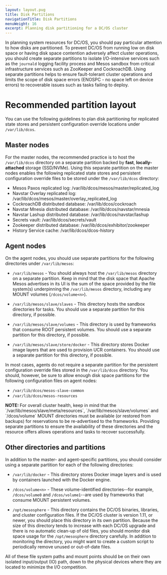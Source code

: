 ```yaml
---
layout: layout.pug
title: Disk Partitions
navigationTitle: Disk Partitions
menuWeight: 16
excerpt: Planning disk partitioning for a DC/OS cluster
---
```

In planning system resources for DC/OS, you should pay particular attention to how disks are partitioned. To prevent DC/OS from running low on disk space or having disk space contention adversely affect cluster operations, you should create separate partitions to isolate I/O-intensive services such as the `journald` logging facility process and Mesos sandbox from critical infrastructure services such as ZooKeeper and CockroachDB. Using separate partitions helps to ensure fault-tolerant cluster operations and limits the scope of disk space errors (ENOSPC - no space left on device errors) to recoverable issues such as tasks failing to deploy.

# Recommended partition layout
You can use the following guidelines to plan disk partitioning for replicated state stores and persistent configuration override locations under `/var/lib/dcos`.

## Master nodes
For the master nodes, the recommended practice is to host the `/var/lib/dcos` directory on a separate partition backed by **fast**, **locally-attached** storage (SSD/NVMe). Using this separate partition on the master nodes enables the following replicated state stores and persistent configuration override files to be stored under the `/var/lib/dcos` directory:
- Mesos Paxos replicated log: /var/lib/dcos/mesos/master/replicated_log
- Navstar Overlay replicated log: /var/lib/dcos/mesos/master/overlay_replicated_log
- CockroachDB distributed database: /var/lib/dcos/cockroach
- Navstar Mnesia distributed database: /var/lib/dcos/navstar/mnesia
- Navstar Lashup distributed database: /var/lib/dcos/navstar/lashup
- Secrets vault: /var/lib/dcos/secrets/vault
- Zookeeper distributed database: /var/lib/dcos/exhibitor/zookeeper
- History Service cache: /var/lib/dcos/dcos-history

## Agent nodes
On the agent nodes, you should use separate partitions for the following directories under `/var/lib/mesos`:

- `/var/lib/mesos` - You should always host the `/var/lib/mesos` directory on a separate partition. Keep in mind that the disk space that Apache Mesos advertises in its UI is the sum of the space provided by the file system(s) underpinning the `/var/lib/mesos` directory, including any MOUNT volumes (`/dcos/volume<n>`).

- `/var/lib/mesos/slave/slaves` - This directory hosts the sandbox directories for tasks. You should use a separate partition for this directory, if possible.

- `/var/lib/mesos/slave/volumes` - This directory is used by frameworks that consume ROOT persistent volumes. You should use a separate partition for this directory, if possible.

- `/var/lib/mesos/slave/store/docker` - This directory stores Docker image layers that are used to provision UCR containers. You should use a separate partition for this directory, if possible.

In most cases, agents do not require a separate partition for the persistent configuration override files stored in the `/var/lib/dcos` directory. You should, however, be sure to allow enough disk space partitions for the following configuration files on agent nodes:
- `/var/lib/dcos/mesos-slave-common`
- `/var/lib/dcos/mesos-resources`

<p class="message--note"><strong>NOTE: </strong>For overall cluster health, keep in mind that the `/var/lib/mesos/slave/meta/resources`, `/var/lib/mesos/slave/volumes` and `/dcos/volume<n>` MOUNT directories must be available (or restored from backups) for reservations to be re-advertised to the frameworks. Providing separate partitions to ensure the availability of these directories and the resource offers allows operations and tasks to recover successfully.

## Other directories and partitions
In addition to the master- and agent-specific partitions, you should consider using a separate partition for each of the following directories:

- `/var/lib/docker` - This directory stores Docker image layers and is used by containers launched with the Docker engine.

- `/dcos/volume<n>` - These volume-identified directories--for example, `/dcos/volume0` and `/dcos/volume1`--are used by frameworks that consume MOUNT persistent volumes.

- `/opt/mesosphere` - This directory contains the DC/OS binaries, libraries, and cluster configuration files. If the DC/OS cluster is version 1.11, or newer, you should place this directory in its own partition. Because the size of this directory tends to increase with each DC/OS upgrade and there is no automatic clean-up of old files, you should monitor disk space usage for the `/opt/mesosphere` directory carefully. In addition to monitoring the directory, you might want to create a custom script to periodically remove unused or out-of-date files.

All of these file system paths and mount points should be on their own isolated input/output (IO) path, down to the physical devices where they are located to minimize the I/O competition.

